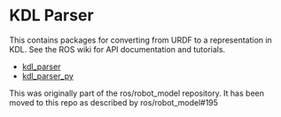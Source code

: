 # KDL Parser

This contains packages for converting from URDF to a representation in KDL.
See the ROS wiki for API documentation and tutorials.

* [kdl_parser](http://wiki.ros.org/kdl_parser)
* [kdl_parser_py](http://wiki.ros.org/kdl_parser_py)

This was originally part of the ros/robot_model repository.
It has been moved to this repo as described by ros/robot_model#195

